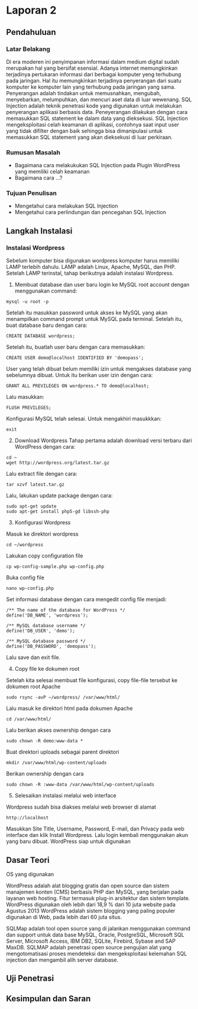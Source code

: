 # Laporan 2

## Pendahuluan

### Latar Belakang
Di era moderen ini penyimpanan informasi dalam medium digital sudah merupakan hal yang bersifat esensial. Adanya internet memungkinkan terjadinya pertukaran informasi dari berbagai komputer yeng terhubung pada jaringan. Hal itu memungkinkan terjadinya penyerangan dari suatu komputer ke komputer lain yang terhubung pada jaringan yang sama. Penyerangan adalah tindakan untuk memusnahkan, mengubah, menyebarkan, melumpuhkan, dan mencuri aset data di luar wewenang.
SQL Injection adalah teknik penetrasi kode yang digunakan untuk melakukan penyerangan aplikasi berbasis data. Peneyerangan dilakukan dengan cara memasukkan SQL statement ke dalam data yang dieksekusi. SQL Injection mengeksploitasi celah keamanan di aplikasi, contohnya saat input user yang tidak difilter dengan baik sehingga bisa dimanipulasi untuk memasukkan SQL statement yang akan dieksekusi di luar perkiraan.


### Rumusan Masalah

* Bagaimana cara melakukukan SQL Injection pada Plugin WordPress yang memiliki celah keamanan
* Bagaimana cara ...?

### Tujuan Penulisan

* Mengetahui cara melakukan SQL Injection
* Mengetahui cara perlindungan dan pencegahan SQL Injection
## Langkah Instalasi

### Instalasi Wordpress

Sebelum komputer bisa digunakan wordpress komputer harus memiliki LAMP terlebih dahulu. LAMP adalah Linux, Apache, MySQL, dan PHP. Setelah LAMP terinstal, tahap berikutnya adalah instalasi Wordpress.
1. Membuat database dan user baru
login ke MySQL root account dengan menggunakan command:

```
mysql -u root -p
```

Setelah itu masukkan password untuk akses ke MySQL yang akan menampilkan command prompt untuk MySQL pada terminal. Setelah itu, buat database baru dengan cara:

```
CREATE DATABASE wordpress;
```

Setelah itu, buatlah user baru dengan cara memasukkan:

```
CREATE USER demo@localhost IDENTIFIED BY 'demopass';
```

User yang telah dibuat belum memiliki izin untuk mengakses database yang sebelumnya dibuat. Untuk itu berikan user izin dengan cara:

```
GRANT ALL PREVILEGES ON wordpress.* TO demo@localhost;
```

Lalu masukkan:

```
FLUSH PREVILEGES;
```

Konfigurasi MySQL telah selesai. Untuk mengakhiri masukkkan:

```
exit
```

2. Download Wordpress
Tahap pertama adalah download versi terbaru dari WordPress dengan cara:

```
cd ~
wget http://wordpress.org/latest.tar.gz
```

Lalu extract file dengan cara:

```
tar xzvf latest.tar.gz
```

Lalu, lakukan update package dengan cara:

```
sudo apt-get update
sudo apt-get install php5-gd libssh-php
```

3. Konfigurasi Wordpress

Masuk ke direktori wordpress

```
cd ~/wordpress
```

Lakukan copy configuration file

```
cp wp-config-sample.php wp-config.php
```

Buka config file

```
nano wp-config.php
```

Set informasi database dengan cara mengedit config file menjadi:

```
/** The name of the database for WordPress */
define('DB_NAME', 'wordpress');

/** MySQL database username */
define('DB_USER', 'demo');

/** MySQL database password */
define('DB_PASSWORD', 'demopass');
```

Lalu save dan exit file.

4. Copy file ke dokumen root

Setelah kita selesai membuat file konfigurasi, copy file-file tersebut ke dokumen root Apache

```
sudo rsync -avP ~/wordpress/ /var/www/html/
```

Lalu masuk ke direktori html pada dokumen Apache

```
cd /var/www/html/
```

Lalu berikan akses ownership dengan cara

```
sudo chown -R demo:www-data *
```

Buat direktori uploads sebagai parent direktori

```
mkdir /var/www/html/wp-content/uploads
```

Berikan ownership dengan cara

```
sudo chown -R :www-data /var/www/html/wp-content/uploads
```

5. Selesaikan instalasi melalui web interface

Wordpress sudah bisa diakses melalui web browser di alamat

```
http://localhost
```

Masukkan Site Title, Username, Password, E-mail, dan Privacy pada web interface dan klik Install Wordpress. Lalu login kembali menggunakan akun yang baru dibuat.
WordPress siap untuk digunakan

## Dasar Teori
OS yang digunakan

WordPress adalah alat blogging gratis dan open source dan sistem manajemen konten (CMS) berbasis PHP dan MySQL, yang berjalan pada layanan web hosting. Fitur termasuk plug-in arsitektur dan sistem template. WordPress digunakan oleh lebih dari 18,9 % dari 10 juta website pada Agustus 2013 WordPress adalah sistem blogging yang paling populer digunakan di Web, pada lebih dari 60 juta situs.

SQLMap adalah tool open source yang di jalankan menggunakan command dan support untuk data base MySQL, Oracle, PostgreSQL, Microsoft SQL Server, Microsoft Access, IBM DB2, SQLite, Firebird, Sybase and SAP MaxDB.
SQLMAP adalah penetrasi open source pengujian alat yang mengotomatisasi proses mendeteksi dan mengeksploitasi kelemahan SQL injection dan mengambil alih server database.



### 


## Uji Penetrasi

###

## Kesimpulan dan Saran

